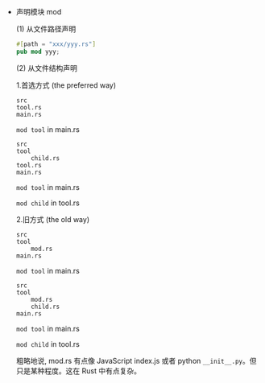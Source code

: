 - 声明模块 mod

  (1) 从文件路径声明

  ```rust
  #[path = "xxx/yyy.rs"]
  pub mod yyy;
  ```

  (2) 从文件结构声明

  1.首选方式 (the preferred way)

  ```
  src
  tool.rs
  main.rs
  ```

  `mod tool` in main.rs

  ```
  src
  tool
      child.rs
  tool.rs
  main.rs
  ```

  `mod tool` in main.rs

  `mod child` in tool.rs

  2.旧方式 (the old way)

  ```
  src
  tool
      mod.rs
  main.rs
  ```

  `mod tool` in main.rs

  ```
  src
  tool
      mod.rs
      child.rs
  main.rs
  ```

  `mod tool` in main.rs

  `mod child` in tool.rs

  粗略地说, mod.rs 有点像 JavaScript index.js 或者 python `__init__.py`。但只是某种程度。这在 Rust 中有点复杂。
